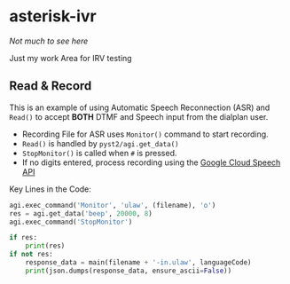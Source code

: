 # asterisk-ivr

_Not much to see here_

Just my work Area for IRV testing

## Read & Record

This is an example of using Automatic Speech Reconnection (ASR) and `Read()` to accept **BOTH** DTMF and Speech input from the dialplan user.  
- Recording File for ASR uses `Monitor()` command to start recording.
- `Read()` is handled by `pyst2/agi.get_data()`
- `StopMonitor()` is called when `#` is pressed.
- If no digits entered, process recording using the [Google Cloud Speech API](https://cloud.google.com/speech/)

Key Lines in the Code:
```python
agi.exec_command('Monitor', 'ulaw', (filename), 'o')
res = agi.get_data('beep', 20000, 8)
agi.exec_command('StopMonitor')

if res:
    print(res)
if not res:
    response_data = main(filename + '-in.ulaw', languageCode)
    print(json.dumps(response_data, ensure_ascii=False))
```